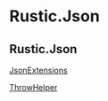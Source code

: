# Rustic.Json

## Rustic.Json

[JsonExtensions](./rustic.json.jsonextensions.md)

[ThrowHelper](./rustic.json.throwhelper.md)
